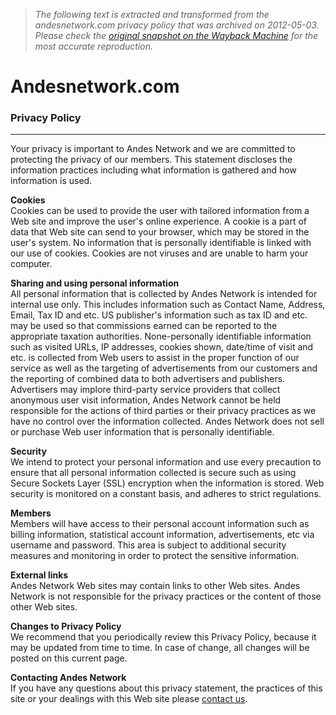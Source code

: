 > *The following text is extracted and transformed from the andesnetwork.com privacy policy that was archived on 2012-05-03. Please check the [original snapshot on the Wayback Machine](https://web.archive.org/web/20120503235324id_/http%3A//www.andesnetwork.com/privacy.htm) for the most accurate reproduction.*

# Andesnetwork.com

### Privacy Policy

* * *

Your privacy is important to Andes Network and we are committed to protecting the privacy of our members. This statement discloses the information practices including what information is gathered and how information is used. 

**Cookies**  
Cookies can be used to provide the user with tailored information from a Web site and improve the user's online experience. A cookie is a part of data that Web site can send to your browser, which may be stored in the user's system. No information that is personally identifiable is linked with our use of cookies. Cookies are not viruses and are unable to harm your computer. 

**Sharing and using personal information**  
All personal information that is collected by Andes Network is intended for internal use only. This includes information such as Contact Name, Address, Email, Tax ID and etc. US publisher's information such as tax ID and etc. may be used so that commissions earned can be reported to the appropriate taxation authorities. None-personally identifiable information such as visited URLs, IP addresses, cookies shown, date/time of visit and etc. is collected from Web users to assist in the proper function of our service as well as the targeting of advertisements from our customers and the reporting of combined data to both advertisers and publishers. Advertisers may implore third-party service providers that collect anonymous user visit information, Andes Network cannot be held responsible for the actions of third parties or their privacy practices as we have no control over the information collected. Andes Network does not sell or purchase Web user information that is personally identifiable. 

**Security**  
We intend to protect your personal information and use every precaution to ensure that all personal information collected is secure such as using Secure Sockets Layer (SSL) encryption when the information is stored. Web security is monitored on a constant basis, and adheres to strict regulations. 

**Members**  
Members will have access to their personal account information such as billing information, statistical account information, advertisements, etc via username and password. This area is subject to additional security measures and monitoring in order to protect the sensitive information. 

**External links**  
Andes Network Web sites may contain links to other Web sites. Andes Network is not responsible for the privacy practices or the content of those other Web sites. 

**Changes to Privacy Policy**  
We recommend that you periodically review this Privacy Policy, because it may be updated from time to time. In case of change, all changes will be posted on this current page. 

**Contacting Andes Network**  
If you have any questions about this privacy statement, the practices of this site or your dealings with this Web site please [contact us](https://web.archive.org/web/20120503235324id_/http%3A//www.andesnetwork.com/contactus.htm). 
